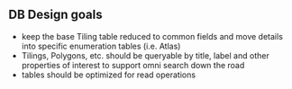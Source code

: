 ## DB Design goals
- keep the base Tiling table reduced to common fields and move details into specific enumeration tables (i.e. Atlas)
- Tilings, Polygons, etc. should be queryable by title, label and other properties of interest to support omni search down the road
- tables should be optimized for read operations
